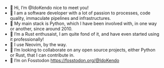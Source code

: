 - 👋 Hi, I’m @IdoKendo nice to meet you!
- 👀 I am a software developer with a lot of passion to processes, code quality, immaculate pipelines and infrastructures.
- 🐍 My main stack is Python, which I have been involved with, in one way or another, since around 2010.
- 🦀 I’m a Rust enthusaist, I am quite fond of it, and have even started using it professionally!
- 📜 I use Neovim, by the way.
- 💞️ I’m looking to collaborate on any open source projects, either Python or Rust, that I can contribute in.
- 🐘 I’m on Fosstodon https://fosstodon.org/@IdoKendo

<!---
IdoKendo/IdoKendo is a ✨ special ✨ repository because its `README.md` (this file) appears on your GitHub profile.
You can click the Preview link to take a look at your changes.
--->
